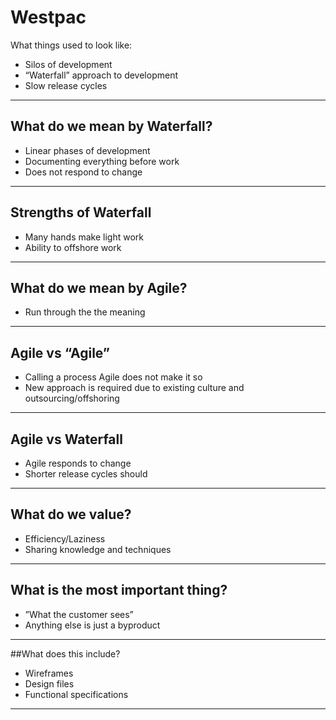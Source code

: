 # Westpac

What things used to look like:

* Silos of development
* “Waterfall” approach to development
* Slow release cycles

---

## What do we mean by Waterfall?

* Linear phases of development
* Documenting everything before work
* Does not respond to change

---

## Strengths of Waterfall

* Many hands make light work
* Ability to offshore work

---

## What do we mean by Agile?

* Run through the the meaning

---

## Agile vs “Agile”

* Calling a process Agile does not make it so
* New approach is required due to existing culture and outsourcing/offshoring

---

## Agile vs Waterfall

* Agile responds to change
* Shorter release cycles should

---

## What do we value?

* Efficiency/Laziness
* Sharing knowledge and techniques

---

## What is the most important thing?

* ”What the customer sees”
* Anything else is just a byproduct

---

##What does this include?

* Wireframes
* Design files
* Functional specifications

---

##
